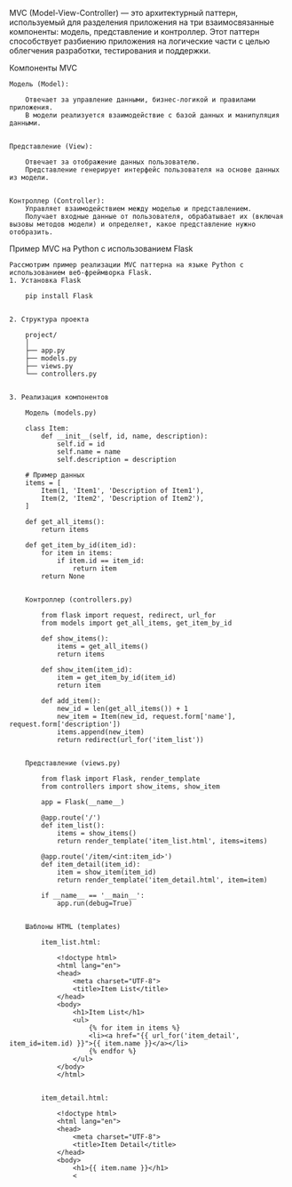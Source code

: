 MVC (Model-View-Controller) — это архитектурный паттерн, используемый для разделения приложения
на три взаимосвязанные компоненты: модель, представление и контроллер. Этот паттерн способствует разбиению приложения
на логические части с целью облегчения разработки, тестирования и поддержки.


Компоненты MVC

    Модель (Model):

        Отвечает за управление данными, бизнес-логикой и правилами приложения.
        В модели реализуется взаимодействие с базой данных и манипуляция данными.


    Представление (View):

        Отвечает за отображение данных пользователю.
        Представление генерирует интерфейс пользователя на основе данных из модели.


    Контроллер (Controller):
        Управляет взаимодействием между моделью и представлением.
        Получает входные данные от пользователя, обрабатывает их (включая вызовы методов модели) и определяет, какое представление нужно отобразить.


Пример MVC на Python с использованием Flask

    Рассмотрим пример реализации MVC паттерна на языке Python с использованием веб-фреймворка Flask.
    1. Установка Flask

        pip install Flask


    2. Структура проекта

        project/
        │
        ├── app.py
        ├── models.py
        ├── views.py
        └── controllers.py


    3. Реализация компонентов

        Модель (models.py)

        class Item:
            def __init__(self, id, name, description):
                self.id = id
                self.name = name
                self.description = description

        # Пример данных
        items = [
            Item(1, 'Item1', 'Description of Item1'),
            Item(2, 'Item2', 'Description of Item2'),
        ]

        def get_all_items():
            return items

        def get_item_by_id(item_id):
            for item in items:
                if item.id == item_id:
                    return item
            return None


        Контроллер (controllers.py)

            from flask import request, redirect, url_for
            from models import get_all_items, get_item_by_id

            def show_items():
                items = get_all_items()
                return items

            def show_item(item_id):
                item = get_item_by_id(item_id)
                return item

            def add_item():
                new_id = len(get_all_items()) + 1
                new_item = Item(new_id, request.form['name'], request.form['description'])
                items.append(new_item)
                return redirect(url_for('item_list'))


        Представление (views.py)

            from flask import Flask, render_template
            from controllers import show_items, show_item

            app = Flask(__name__)

            @app.route('/')
            def item_list():
                items = show_items()
                return render_template('item_list.html', items=items)

            @app.route('/item/<int:item_id>')
            def item_detail(item_id):
                item = show_item(item_id)
                return render_template('item_detail.html', item=item)

            if __name__ == '__main__':
                app.run(debug=True)


        Шаблоны HTML (templates)

            item_list.html:

                <!doctype html>
                <html lang="en">
                <head>
                    <meta charset="UTF-8">
                    <title>Item List</title>
                </head>
                <body>
                    <h1>Item List</h1>
                    <ul>
                        {% for item in items %}
                        <li><a href="{{ url_for('item_detail', item_id=item.id) }}">{{ item.name }}</a></li>
                        {% endfor %}
                    </ul>
                </body>
                </html>


            item_detail.html:

                <!doctype html>
                <html lang="en">
                <head>
                    <meta charset="UTF-8">
                    <title>Item Detail</title>
                </head>
                <body>
                    <h1>{{ item.name }}</h1>
                    <